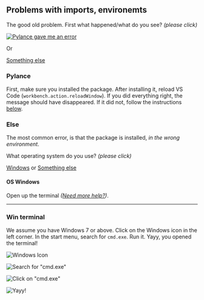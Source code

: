 ## Problems with imports, environemts

The good old problem. First what happened/what do you see? _(please click)_

[![Pylance gave me an error](/assets/pyenv-pylance.png)](#pylance)

Or

[Something else](#else)

### Pylance

First, make sure you installed the package. After installing it, reload VS Code (`workbench.action.reloadWindow`).
If you did everything right, the message should have disappeared. If it did not, follow the instructions [below](#else).

### Else

The most common error, is that the package is installed, _in the wrong environment_.

What operating system do you use? _(please click)_

[Windows](#os-windows) or [Something else](#os-else)

#### OS Windows

Open up the terminal _([Need more help?](#win-terminal))_.

---

### Win terminal

We assume you have Windows 7 or above. Click on the Windows icon in the left corner. In the start menu, search for `cmd.exe`.
Run it. Yayy, you opened the terminal!

![Windows Icon](/assets/pyenv-winterminal-winicon.png)

![Search for "cmd.exe"](/assets/pyenv-winterminal-search.png)

![Click on "cmd.exe"](/assets/pyenv-winterminal-searchcmd.png)

![Yayy!](/assets/pyenv-winterminal-terminal.png)
